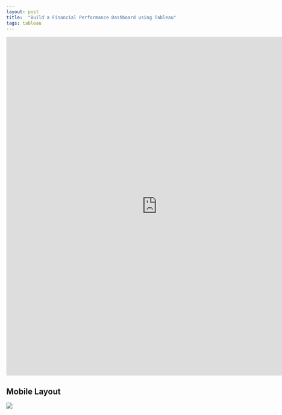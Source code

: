```yaml
---
layout: post
title:  "Build a Financial Performance Dashboard using Tableau"
tags: tableau
---
```

<iframe frameborder="0" src="https://public.tableau.com/views/FinancialDashboard_15983003845600/ProfitLossStatement?:display_count=y&:origin=viz_share_link?:embed=yes&:display_count=yes&:showVizHome=no" width = "800px" height="900px" scrolling='auto' allow></iframe>

## Mobile Layout

<img src="https://github.com/tanyayt/tanyayt.github.io/blob/master/images/financial_dashboard_mobile.gif?raw=true"> 